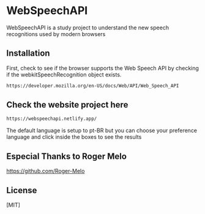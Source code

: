 # WebSpeechAPI

WebSpeechAPI is a study project to understand the new speech recognitions used by modern browsers

## Installation

First, check to see if the browser supports the Web Speech API by checking if the webkitSpeechRecognition object exists.

```bash
https://developer.mozilla.org/en-US/docs/Web/API/Web_Speech_API
```

## Check the website project here 

```bash
https://webspeechapi.netlify.app/
```
The default language is setup to pt-BR but you can
choose your preference language and click inside the boxes to see
the results

## Especial Thanks to Roger Melo
https://github.com/Roger-Melo

## License
[MIT]
